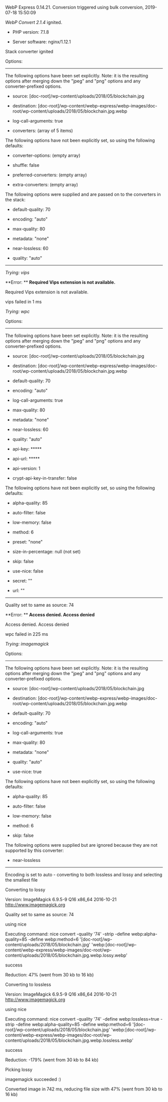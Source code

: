 WebP Express 0.14.21. Conversion triggered using bulk conversion, 2019-07-18 15:50:09

*WebP Convert 2.1.4*  ignited.
- PHP version: 7.1.8
- Server software: nginx/1.12.1

Stack converter ignited

Options:
------------
The following options have been set explicitly. Note: it is the resulting options after merging down the "jpeg" and "png" options and any converter-prefixed options.
- source: [doc-root]/wp-content/uploads/2018/05/blockchain.jpg
- destination: [doc-root]/wp-content/webp-express/webp-images/doc-root/wp-content/uploads/2018/05/blockchain.jpg.webp
- log-call-arguments: true
- converters: (array of 5 items)

The following options have not been explicitly set, so using the following defaults:
- converter-options: (empty array)
- shuffle: false
- preferred-converters: (empty array)
- extra-converters: (empty array)

The following options were supplied and are passed on to the converters in the stack:
- default-quality: 70
- encoding: "auto"
- max-quality: 80
- metadata: "none"
- near-lossless: 60
- quality: "auto"
------------


*Trying: vips* 

**Error: ** **Required Vips extension is not available.** 
Required Vips extension is not available.
vips failed in 1 ms

*Trying: wpc* 

Options:
------------
The following options have been set explicitly. Note: it is the resulting options after merging down the "jpeg" and "png" options and any converter-prefixed options.
- source: [doc-root]/wp-content/uploads/2018/05/blockchain.jpg
- destination: [doc-root]/wp-content/webp-express/webp-images/doc-root/wp-content/uploads/2018/05/blockchain.jpg.webp
- default-quality: 70
- encoding: "auto"
- log-call-arguments: true
- max-quality: 80
- metadata: "none"
- near-lossless: 60
- quality: "auto"
- api-key: *****
- api-url: *****
- api-version: 1
- crypt-api-key-in-transfer: false

The following options have not been explicitly set, so using the following defaults:
- alpha-quality: 85
- auto-filter: false
- low-memory: false
- method: 6
- preset: "none"
- size-in-percentage: null (not set)
- skip: false
- use-nice: false
- secret: ""
- url: ""
------------

Quality set to same as source: 74

**Error: ** **Access denied. Access denied** 
Access denied. Access denied
wpc failed in 225 ms

*Trying: imagemagick* 

Options:
------------
The following options have been set explicitly. Note: it is the resulting options after merging down the "jpeg" and "png" options and any converter-prefixed options.
- source: [doc-root]/wp-content/uploads/2018/05/blockchain.jpg
- destination: [doc-root]/wp-content/webp-express/webp-images/doc-root/wp-content/uploads/2018/05/blockchain.jpg.webp
- default-quality: 70
- encoding: "auto"
- log-call-arguments: true
- max-quality: 80
- metadata: "none"
- quality: "auto"
- use-nice: true

The following options have not been explicitly set, so using the following defaults:
- alpha-quality: 85
- auto-filter: false
- low-memory: false
- method: 6
- skip: false

The following options were supplied but are ignored because they are not supported by this converter:
- near-lossless
------------

Encoding is set to auto - converting to both lossless and lossy and selecting the smallest file

Converting to lossy
Version: ImageMagick 6.9.5-9 Q16 x86_64 2016-10-21 http://www.imagemagick.org
Quality set to same as source: 74
using nice
Executing command: nice convert -quality '74' -strip -define webp:alpha-quality=85 -define webp:method=6 '[doc-root]/wp-content/uploads/2018/05/blockchain.jpg' 'webp:[doc-root]/wp-content/webp-express/webp-images/doc-root/wp-content/uploads/2018/05/blockchain.jpg.webp.lossy.webp'
success
Reduction: 47% (went from 30 kb to 16 kb)

Converting to lossless
Version: ImageMagick 6.9.5-9 Q16 x86_64 2016-10-21 http://www.imagemagick.org
using nice
Executing command: nice convert -quality '74' -define webp:lossless=true -strip -define webp:alpha-quality=85 -define webp:method=6 '[doc-root]/wp-content/uploads/2018/05/blockchain.jpg' 'webp:[doc-root]/wp-content/webp-express/webp-images/doc-root/wp-content/uploads/2018/05/blockchain.jpg.webp.lossless.webp'
success
Reduction: -179% (went from 30 kb to 84 kb)

Picking lossy
imagemagick succeeded :)

Converted image in 742 ms, reducing file size with 47% (went from 30 kb to 16 kb)
